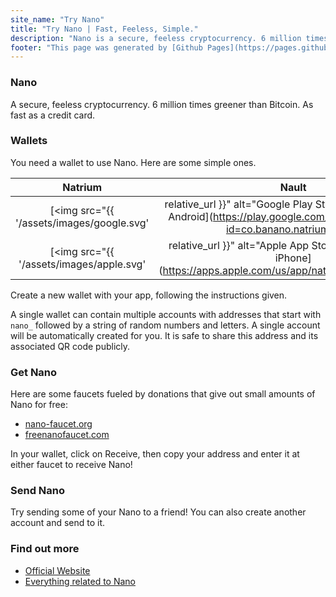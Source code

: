 ```yaml
---
site_name: "Try Nano"
title: "Try Nano | Fast, Feeless, Simple."
description: "Nano is a secure, feeless cryptocurrency. 6 million times greener than Bitcoin. As fast as a credit card. Experience Nano first-hand in under 5 minutes."
footer: "This page was generated by [Github Pages](https://pages.github.com). This site is not affiliated with [nano.org](https://nano.org)."
---
```


### Nano

A secure, feeless cryptocurrency. 6 million times greener than Bitcoin. As fast as a credit card.

### Wallets

You need a wallet to use Nano. Here are some simple ones.

| Natrium |  Nault  |
| :-----: | :-----: |
| [<img src="{{ '/assets/images/google.svg' | relative_url }}" alt="Google Play Store" width="70%"/><br/>Android](https://play.google.com/store/apps/details?id=co.banano.natriumwallet) | [<img src="{{ '/assets/images/nault.svg' | relative_url }}" alt="Nault Web" width="70%"/><br/>Web](https://nault.cc)
| [<img src="{{ '/assets/images/apple.svg' | relative_url }}" alt="Apple App Store" width="70%"/><br/>iPhone](https://apps.apple.com/us/app/natrium/id1451425707) | [<img src="{{ '/assets/images/github.svg' | relative_url }}" alt="Github" width="70%"/><br/>Desktop](https://github.com/Nault/Nault/releases)

Create a new wallet with your app, following the instructions given. 

A single wallet can contain multiple accounts with addresses that start with `nano_` followed by a string of random numbers and letters. A single account will be automatically created for you. It is safe to share this address and its associated QR code publicly. 

### Get Nano

Here are some faucets fueled by donations that give out small amounts of Nano for free:

* [nano-faucet.org](https://nano-faucet.org/)
* [freenanofaucet.com](https://www.freenanofaucet.com/)

In your wallet, click on Receive, then copy your address and enter it at either faucet to receive Nano!

### Send Nano

Try sending some of your Nano to a friend! You can also create another account and send to it.

### Find out more

* [Official Website](https://nano.org/)
* [Everything related to Nano](https://nanolinks.info/)
